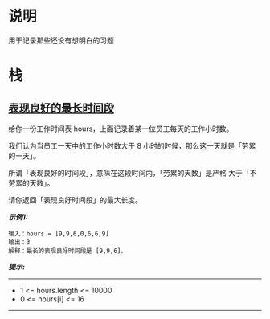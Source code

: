# 说明
用于记录那些还没有想明白的习题

# 栈
## [表现良好的最长时间段](https://leetcode-cn.com/problems/longest-well-performing-interval/)
给你一份工作时间表 hours，上面记录着某一位员工每天的工作小时数。

我们认为当员工一天中的工作小时数大于 8 小时的时候，那么这一天就是「劳累的一天」。

所谓「表现良好的时间段」，意味在这段时间内，「劳累的天数」是严格 大于「不劳累的天数」。

请你返回「表现良好时间段」的最大长度。

***示例1:***
```
输入：hours = [9,9,6,0,6,6,9]
输出：3
解释：最长的表现良好时间段是 [9,9,6]。
```

***提示:***
***
- 1 <= hours.length <= 10000
- 0 <= hours[i] <= 16
***
